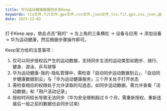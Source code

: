 ```yaml
---
title: 华为运动健康数据同步至Keep
keywords: tcx文件,fit文件,gpx文件,csv文件,json文件,tcx,fit,gpx,csv,json,运动记录
date: 2023-12-02
---
```


打卡Keep app，依此点击"我的" -> 左上角的三条横杠 -> 设备与应用 -> 添加设备 -> 华为运动健康，然后根据步骤操作即可。

Keep官方给的注意事项：

1. 仅可以同步授权后产生的运动数据，支持同步主流的运动类型如跑步、骑行、健身、游泳、乒乓球等
2. 华为运动健康-我的-隐私管理中，需检查「自动同步运动数据到云」、「自动同步健康数据到云」与「华为运动健康服务」三个开关处于打开状态
3. 需检查相应的权限处于允许读取的勾选态，如同步运动数据，需允许查看「活动数据」和「用户活动记录」
4. 授权时间较长导致无法同步（华为安全限制超过 6 个月，需重新授权，重新连接后一般之前的数据也会同步过来)

